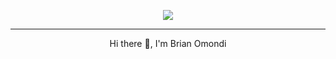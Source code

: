 
<p align="center">
<img src="https://img.shields.io/badge/Skills-Java, Javascript, Vue, Flutter, PostgreSQL-blue" />
</p>
<hr>

<p align="center">
 Hi there 👋, I'm Brian Omondi
</p>

